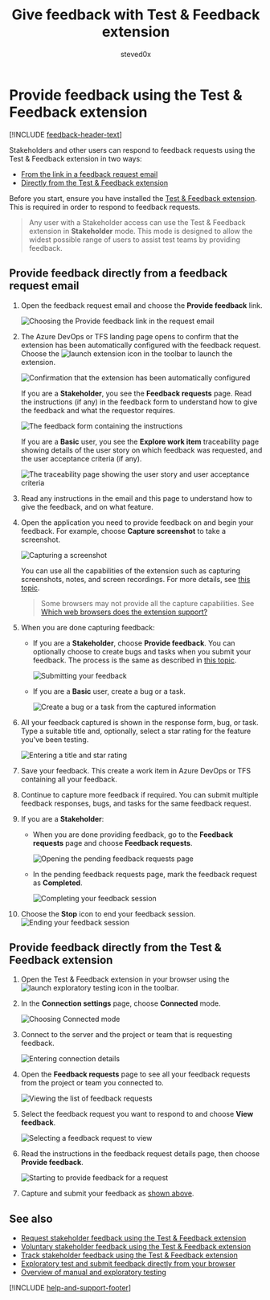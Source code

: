 ﻿---
title: Give feedback with Test & Feedback extension
description: Provide feedback in Azure DevOps or TFS using the Exploratory Testing browser extension
ms.assetid: 41CCD562-C071-4C33-A178-71DDAE83912E
ms.technology: devops-test
ms.topic: conceptual
ms.author: sdanie
author: steved0x
ms.date: 12/07/2018
monikerRange: ">= tfs-2017"
---

# Provide feedback using the Test &amp; Feedback extension

[!INCLUDE [feedback-header-text](includes/feedback-header-text.md)]

<a name="provide"></a>
Stakeholders and other users can respond to feedback requests using the
Test &amp; Feedback extension in two ways:

- [From the link in a feedback request email](#email)
- [Directly from the Test &amp; Feedback extension](#direct)

Before you start, ensure you have installed the
[Test &amp; Feedback extension](perform-exploratory-tests.md).
This is required in order to respond to feedback requests.

> Any user with a Stakeholder access can use the
> Test &amp; Feedback extension in **Stakeholder** mode. This
> mode is designed to allow the widest possible range of users
> to assist test teams by providing feedback.

<a name="email"></a>

## Provide feedback directly from a feedback request email

1. Open the feedback request email and choose the
   **Provide feedback** link.

   ![Choosing the Provide feedback link in the request email](media/provide-stakeholder-feedback/provide-stakeholder-feedback-04.png)

1. The Azure DevOps or TFS landing page opens to confirm
   that the extension has been automatically configured with
   the feedback request. Choose the ![launch extension](media/shared/exp-test-icon.png)
   icon in the toolbar to launch the extension.

   ![Confirmation that the extension has been automatically configured](media/provide-stakeholder-feedback/provide-stakeholder-feedback-05.png)

   If you are a **Stakeholder**, you see the **Feedback requests** page.
   Read the instructions (if any) in the feedback form to
   understand how to give the feedback and what the requestor
   requires.

   ![The feedback form containing the instructions](media/provide-stakeholder-feedback/provide-stakeholder-feedback-06.png)

   If you are a **Basic** user, you see the **Explore work item** traceability
   page showing details of the user story on which feedback was requested,
   and the user acceptance criteria (if any).

   ![The traceability page showing the user story and user acceptance criteria](media/provide-stakeholder-feedback/provide-stakeholder-feedback-18.png)

1. Read any instructions in the email and this page
   to understand how to give the feedback, and on what feature.

   <a name="capture-feedback"></a>

1. Open the application you need to provide feedback on
   and begin your feedback. For example, choose
   **Capture screenshot** to take a screenshot.

   ![Capturing a screenshot](media/shared/provide-stakeholder-feedback-07.png)

   You can use all the capabilities of the extension
   such as capturing screenshots, notes, and screen recordings.
   For more details, see [this topic](connected-mode-exploratory-testing.md).

   > Some browsers may not provide all the capture capabilities.
   > See [Which web browsers does the extension support?](reference-qa.md#browser-support)

1. When you are done capturing feedback:

   - If you are a **Stakeholder**, choose **Provide feedback**.
     You can optionally choose to create bugs and tasks when you
     submit your feedback. The process is the same as described in
     [this topic](connected-mode-exploratory-testing.md#create-bugs).

     ![Submitting your feedback](media/shared/provide-stakeholder-feedback-08.png)

     <a name="non-stakeholder-feedback"></a>

   - If you are a **Basic** user, create a bug or a task.

     ![Create a bug or a task from the captured information](media/connected-mode-exploratory-testing/create-bugs-02.png)

1. All your feedback captured is shown in the response form, bug, or task.
   Type a suitable title and, optionally, select a star rating for
   the feature you've been testing.

   ![Entering a title and star rating](media/shared/provide-stakeholder-feedback-09.png)

1. Save your feedback. This create a work item in Azure DevOps
   or TFS containing all your feedback.

1. Continue to capture more feedback if required. You can submit
   multiple feedback responses, bugs, and tasks for the same feedback request.

1. If you are a **Stakeholder**:

   - When you are done providing feedback, go to the **Feedback
     requests** page and choose **Feedback requests**.

     ![Opening the pending feedback requests page](media/shared/provide-stakeholder-feedback-10.png)

   - In the pending feedback requests page, mark the feedback request as **Completed**.

     ![Completing your feedback session](media/shared/provide-stakeholder-feedback-11.png)

1. Choose the **Stop** icon to end your feedback session.
   ![Ending your feedback session](media/shared/provide-stakeholder-feedback-12.png)

<a name="direct"></a>

## Provide feedback directly from the Test &amp; Feedback extension

1. Open the Test &amp; Feedback extension in your browser using the
   ![launch exploratory testing](media/shared/exp-test-icon.png)
   icon in the toolbar.

1. In the **Connection settings** page, choose **Connected** mode.

   ![Choosing Connected mode](media/shared/connectedmode-01.png)

1. Connect to the server and the project or team that is requesting feedback.

   ![Entering connection details](media/shared/connectedmode-02.png)

1. Open the **Feedback requests** page to see all your feedback requests
   from the project or team you connected to.

   ![Viewing the list of feedback requests](media/provide-stakeholder-feedback/provide-stakeholder-feedback-15.png)

1. Select the feedback request you want to respond to and choose
   **View feedback**.

   ![Selecting a feedback request to view](media/provide-stakeholder-feedback/provide-stakeholder-feedback-16.png)

1. Read the instructions in the feedback request details page, then
   choose **Provide feedback**.

   ![Starting to provide feedback for a request](media/provide-stakeholder-feedback/provide-stakeholder-feedback-17.png)

1. Capture and submit your feedback as [shown above](#capture-feedback).

## See also

- [Request stakeholder feedback using the Test &amp; Feedback extension](request-stakeholder-feedback.md#request)
- [Voluntary stakeholder feedback using the Test &amp; Feedback extension](voluntary-stakeholder-feedback.md#voluntary)
- [Track stakeholder feedback using the Test &amp; Feedback extension](track-stakeholder-feedback.md#track)
- [Exploratory test and submit feedback directly from your browser](perform-exploratory-tests.md)
- [Overview of manual and exploratory testing](index.yml)

[!INCLUDE [help-and-support-footer](includes/help-and-support-footer.md)]
